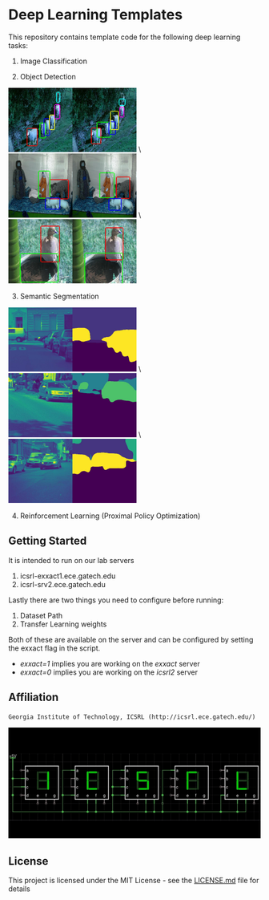 
# Deep Learning Templates

This repository contains template code for the following deep learning tasks:
1. Image Classification

2. Object Detection

<p float="left">
  <img src="./images/object_detection1.jpg" alt="object_detection1" width="256" height="128" /> \
  <img src="./images/object_detection2.jpg" alt="object_detection1" width="256" height="128" /> \
  <img src="./images/object_detection3.jpg" alt="object_detection1" width="256" height="128" />
</p>

3. Semantic Segmentation

<p float="left">
  <img src="./images/semantic_seg1.jpg" alt="object_detection1" width="256" height="128" /> \
  <img src="./images/semantic_seg2.jpg" alt="object_detection1" width="256" height="128" /> \
  <img src="./images/semantic_seg3.jpg" alt="object_detection1" width="256" height="128" />
</p>

4. Reinforcement Learning (Proximal Policy Optimization)

## Getting Started

It is intended to run on our lab servers
1. icsrl-exxact1.ece.gatech.edu
2. icsrl-srv2.ece.gatech.edu

Lastly there are two things you need to configure before running:
1. Dataset Path
2. Transfer Learning weights

Both of these are available on the server and can be configured by setting the exxact flag in the script.
* *exxact=1* implies you are working on the *exxact* server
* *exxact=0* implies you are working on the *icsrl2* server

## Affiliation 

```
Georgia Institute of Technology, ICSRL (http://icsrl.ece.gatech.edu/)
```

![Alt text](./images/icsrl.png?raw=true "Title")

## License

This project is licensed under the MIT License - see the [LICENSE.md](LICENSE.md) file for details





